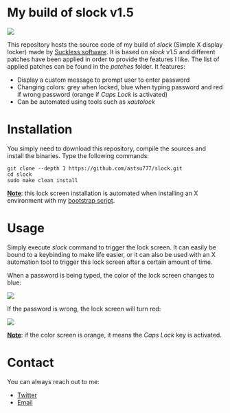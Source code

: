 # My build of slock v1.5

![](https://i.postimg.cc/L4g668VY/screenshot-20210702-023.png)

This repository hosts the source code of my build of *slock* (Simple X display locker) made by [Suckless software](https://tools.suckless.org/slock/). It is based on *slock* v1.5 and different patches have been applied in order to provide the features I like. The list of applied patches can be found in the *patches* folder. It features:

* Display a custom message to prompt user to enter password
* Changing colors: grey when locked, blue when typing password and red if wrong password (orange if *Caps Lock* is activated)
* Can be automated using tools such as *xautolock*

# Installation
You simply need to download this repository, compile the sources and install the binaries. Type the following commands:

```
git clone --depth 1 https://github.com/astsu777/slock.git
cd slock
sudo make clean install
```

<u>**Note**</u>: this lock screen installation is automated when installing an X environment with my [bootstrap script](https://github.com/astsu777/bootstrap).

# Usage
Simply execute *slock* command to trigger the lock screen. It can easily be bound to a keybinding to make life easier, or it can also be used with an X automation tool to trigger this lock screen after a certain amount of time.

When a password is being typed, the color of the lock screen changes to blue:

![](https://i.postimg.cc/3Jg8mfV3/screenshot-20210702-024.png)

If the password is wrong, the lock screen will turn red:

![](https://i.postimg.cc/L6d4qFyy/screenshot-20210702-025.png)

<u>**Note**</u>: if the color screen is orange, it means the *Caps Lock* key is activated.

# Contact
You can always reach out to me:

* [Twitter](https://twitter.com/astsu777)
* [Email](mailto:gaetan@ictpourtous.com)
